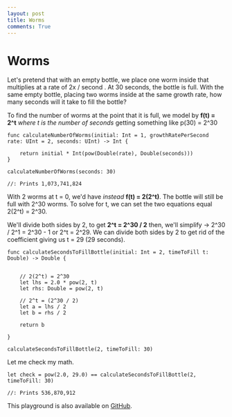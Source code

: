 ```yaml
---
layout: post
title: Worms
comments: True
---
```

# Worms

Let's pretend that with an empty bottle, we place one worm inside that multiplies at a rate of 2x / second . At 30 seconds, the bottle is full. With the same empty bottle, placing two worms inside at the same growth rate, how many seconds will it take to fill the bottle?

To find the number of worms at the point that it is full, we model by  __f(t) = 2^t__ _where t is the number of seconds_ getting something like p(30) = 2^30

```
func calculateNumberOfWorms(initial: Int = 1, growthRatePerSecond rate: UInt = 2, seconds: UInt) -> Int {
    
    return initial * Int(pow(Double(rate), Double(seconds)))
}

calculateNumberOfWorms(seconds: 30)

//: Prints 1,073,741,824
```

With 2 worms at t = 0, we'd have _instead_ __f(t) = 2(2^t)__. The bottle will still be full with 2^30 worms. To solve for t, we can set the two equations equal 2(2^t) = 2^30.

We'll divide both sides by 2, to get __2^t = 2^30 / 2__ then, we'll simplify -> 2^30 / 2^1 =  2^30 - 1 or 2^t = 2^29. We can divide both sides by 2 to get rid of the coefficient giving us t = 29 (29 seconds).

```
func calculateSecondsToFillBottle(initial: Int = 2, timeToFill t: Double) -> Double {

    
    // 2(2^t) = 2^30
    let lhs = 2.0 * pow(2, t)
    let rhs: Double = pow(2, t)
    
    // 2^t = (2^30 / 2)
    let a = lhs / 2
    let b = rhs / 2
    
    return b
    
}

calculateSecondsToFillBottle(2, timeToFill: 30)
```

Let me check my math.

```
let check = pow(2.0, 29.0) == calculateSecondsToFillBottle(2, timeToFill: 30)

//: Prints 536,870,912 
```
This playground is also available on [GitHub](https://github.com/macbellingrath/Swift-Algorithms-and-Data-Structures/tree/master/Worms.playground). 
